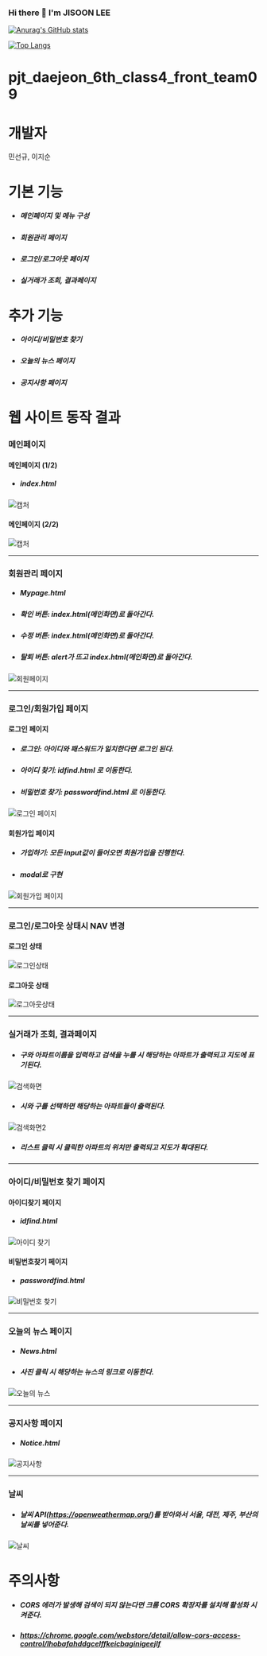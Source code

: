### Hi there 👋 I'm JISOON LEE

<!--
**JISOONLEE/JISOONLEE** is a ✨ _special_ ✨ repository because its `README.md` (this file) appears on your GitHub profile.

Here are some ideas to get you started:

- 🔭 I’m currently working on ...
- 🌱 I’m currently learning ...
- 👯 I’m looking to collaborate on ...
- 🤔 I’m looking for help with ...
- 💬 Ask me about ...
- 📫 How to reach me: ...
- 😄 Pronouns: ...
- ⚡ Fun fact: ...
-->
[![Anurag's GitHub stats](https://github-readme-stats.vercel.app/api?username=JISOONLEE&theme=yeblu&show_icons=true)](https://github.com/anuraghazra/github-readme-stats)

[![Top Langs](https://github-readme-stats.vercel.app/api/top-langs/?username=JISOONLEE&layout=compact)](https://github.com/anuraghazra/github-readme-stats)


# pjt_daejeon_6th_class4_front_team09

# 개발자
민선규, 이지순

# 기본 기능

+ ##### **메인페이지 및 메뉴 구성**
+ ##### **회원관리 페이지**
+ ##### **로그인/로그아웃 페이지**
+ ##### **실거래가 조회, 결과페이지**

# 추가 기능

+ ##### **아이디/비밀번호 찾기**
+ ##### **오늘의 뉴스 페이지**
+ ##### **공지사항 페이지**

# 웹 사이트 동작 결과

### 메인페이지
#### 메인페이지 (1/2)
+ ##### index.html
![캡처](https://user-images.githubusercontent.com/87053159/132005919-df3f389f-ab7b-4ef6-8cb1-01e8020a1fc6.PNG)
#### 메인페이지 (2/2)
![캡처](https://user-images.githubusercontent.com/87053159/132005585-6a8615b1-6ffe-426c-add9-7de24554a4e4.PNG)
* * *

### 회원관리 페이지
+ ##### Mypage.html
+ ##### 확인 버튼: index.html(메인화면)로 돌아간다.
+ ##### 수정 버튼: index.html(메인화면)로 돌아간다.
+ ##### 탈퇴 버튼: alert가 뜨고 index.html(메인화면)로 돌아간다.
![회원페이지](https://user-images.githubusercontent.com/87053159/131998132-f169dce0-d608-41d3-92f3-ee9f3e593031.png)
* * *

### 로그인/회원가입 페이지
#### 로그인 페이지
+ ##### 로그인: 아이디와 패스워드가 일치한다면 로그인 된다.
+ ##### 아이디 찾기: idfind.html 로 이동한다.
+ ##### 비밀번호 찾기: passwordfind.html 로 이동한다.
![로그인 페이지](https://user-images.githubusercontent.com/87053159/132003340-a8e4135a-98a4-4433-b211-feb33e2351c0.png)
#### 회원가입 페이지
+ ##### 가입하기: 모든 input값이 들어오면 회원가입을 진행한다.
+ ##### modal로 구현
![회원가입 페이지](https://user-images.githubusercontent.com/87053159/132003359-24765ffc-77a1-419e-a6ee-326a54e16700.png)
* * *


### 로그인/로그아웃 상태시 NAV 변경
#### 로그인 상태
![로그인상태](https://user-images.githubusercontent.com/87053159/132003057-44b8e8bc-808e-4bca-80e3-989068634892.png)
#### 로그아웃 상태
![로그아웃상태](https://user-images.githubusercontent.com/87053159/132003078-49e567e7-6762-42e4-84d3-1b60a4608f7d.png)
* * *

### 실거래가 조회, 결과페이지
+ ##### 구와 아파트이름을 입력하고 검색을 누를 시 해당하는 아파트가 출력되고 지도에 표기된다.
![검색화면](https://user-images.githubusercontent.com/87053159/132006380-7fc55c4e-8b43-40c3-98a4-c61fe6806d2e.png)
+ ##### 시와 구를 선택하면 해당하는 아파트들이 출력된다.
![검색화면2](https://user-images.githubusercontent.com/46081043/132007970-38bd95e2-4630-4cbb-931b-38efdb27612b.png)
+ ##### 리스트 클릭 시 클릭한 아파트의 위치만 출력되고 지도가 확대된다.
* * *

### 아이디/비밀번호 찾기 페이지
#### 아이디찾기 페이지
+ ##### idfind.html
![아이디 찾기](https://user-images.githubusercontent.com/87053159/132002657-916a41bd-d12e-4821-b28b-e80fc5986abb.png)
#### 비밀번호찾기 페이지
+ ##### passwordfind.html
![비밀번호 찾기](https://user-images.githubusercontent.com/87053159/132002724-95e5ba3f-fa6a-4491-806c-e5d41b159fb1.png)
* * *

### 오늘의 뉴스 페이지
+ ##### News.html
+ ##### 사진 클릭 시 해당하는 뉴스의 링크로 이동한다.
![오늘의 뉴스](https://user-images.githubusercontent.com/87053159/132002452-ba3493da-fcf3-4105-bf99-d68a5c714fff.png)
* * *

### 공지사항 페이지
+ ##### Notice.html
![공지사항](https://user-images.githubusercontent.com/87053159/132002409-038b993a-7244-4539-a92c-33b9ec7b29a4.png)
* * *

### 날씨
+ ##### 날씨 API(https://openweathermap.org/)를 받아와서 서울, 대전, 제주, 부산의 날씨를 넣어준다.
![날씨](https://user-images.githubusercontent.com/46081043/132008491-d2ffcc1d-4e4f-4a96-8524-d48a59f8e6e8.png)

# 주의사항
+ ##### CORS 에러가 발생해 검색이 되지 않는다면 크롬 CORS 확장자를 설치해 활성화 시켜준다.
+ ##### https://chrome.google.com/webstore/detail/allow-cors-access-control/lhobafahddgcelffkeicbaginigeejlf 
